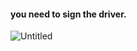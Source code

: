 #### you need to sign the driver.
![Untitled](https://github.com/user-attachments/assets/ade0e59f-0de3-4dcb-82d7-66d01379fa5d)

